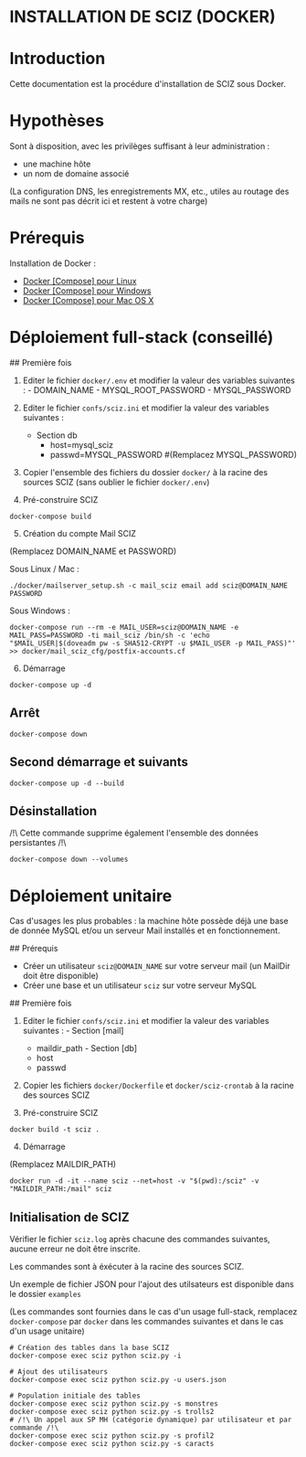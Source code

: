 INSTALLATION DE SCIZ (DOCKER)
===

# Introduction

Cette documentation est la procédure d'installation de SCIZ sous Docker.

# Hypothèses

Sont à disposition, avec les privilèges suffisant à leur administration :
 - une machine hôte
 - un nom de domaine associé

 (La configuration DNS, les enregistrements MX, etc., utiles au routage des mails ne sont pas décrit ici et restent à votre charge)

# Prérequis

Installation de Docker :

  - [Docker \[Compose\] pour Linux](https://docs.docker.com/engine/installation/linux/)
  - [Docker \[Compose\] pour Windows](https://docs.docker.com/engine/installation/windows/)
  - [Docker \[Compose\] pour Mac OS X](https://docs.docker.com/engine/installation/mac/)

# Déploiement full-stack (conseillé)

## Première fois

  1. Editer le fichier ```docker/.env``` et modifier la valeur des variables suivantes :
    - DOMAIN_NAME
    - MYSQL_ROOT_PASSWORD
    - MYSQL_PASSWORD

  2. Editer le fichier ```confs/sciz.ini``` et modifier la valeur des variables suivantes :
      - Section db
        - host=mysql_sciz
        - passwd=MYSQL_PASSWORD #(Remplacez MYSQL_PASSWORD)

  3. Copier l'ensemble des fichiers du dossier ```docker/``` à la racine des sources SCIZ (sans oublier le fichier ```docker/.env```)

  4. Pré-construire SCIZ

  ```
  docker-compose build
  ```

  5. Création du compte Mail SCIZ

  (Remplacez DOMAIN_NAME et PASSWORD)

  Sous Linux / Mac :

  ```
  ./docker/mailserver_setup.sh -c mail_sciz email add sciz@DOMAIN_NAME PASSWORD
  ```

  Sous Windows :

  ```
  docker-compose run --rm -e MAIL_USER=sciz@DOMAIN_NAME -e MAIL_PASS=PASSWORD -ti mail_sciz /bin/sh -c 'echo "$MAIL_USER|$(doveadm pw -s SHA512-CRYPT -u $MAIL_USER -p MAIL_PASS)"' >> docker/mail_sciz_cfg/postfix-accounts.cf
  ```

  6. Démarrage

  ```
  docker-compose up -d
  ```

## Arrêt

  ```
  docker-compose down
  ```

## Second démarrage et suivants

  ```
  docker-compose up -d --build
  ```

## Désinstallation

/!\ Cette commande supprime également l'ensemble des données persistantes /!\

  ```
  docker-compose down --volumes
  ```

# Déploiement unitaire

Cas d'usages les plus probables : la machine hôte possède déjà une base de donnée MySQL et/ou un serveur Mail installés et en fonctionnement.

## Prérequis

  - Créer un utilisateur ```sciz@DOMAIN_NAME``` sur votre serveur mail (un MailDir doit être disponible)
  - Créer une base et un utilisateur ```sciz``` sur votre serveur MySQL

## Première fois

  1. Editer le fichier ```confs/sciz.ini``` et modifier la valeur des variables suivantes :
    - Section \[mail\]
      - maildir_path
    - Section \[db\]
      - host
      - passwd

  2. Copier les fichiers ```docker/Dockerfile``` et ```docker/sciz-crontab``` à la racine des sources SCIZ

  3. Pré-construire SCIZ

  ```
  docker build -t sciz .
  ```

  4. Démarrage

  (Remplacez MAILDIR_PATH)

  ```
  docker run -d -it --name sciz --net=host -v "$(pwd):/sciz" -v "MAILDIR_PATH:/mail" sciz
  ```

## Initialisation de SCIZ

  Vérifier le fichier ```sciz.log``` après chacune des commandes suivantes, aucune erreur ne doit être inscrite.

  Les commandes sont à éxécuter à la racine des sources SCIZ.

  Un exemple de fichier JSON pour l'ajout des utilsateurs est disponible dans le dossier ```examples```

  (Les commandes sont fournies dans le cas d'un usage full-stack, remplacez ```docker-compose``` par ```docker``` dans les commandes suivantes et dans le cas d'un usage unitaire)

  ```
  # Création des tables dans la base SCIZ
  docker-compose exec sciz python sciz.py -i

  # Ajout des utilisateurs
  docker-compose exec sciz python sciz.py -u users.json

  # Population initiale des tables
  docker-compose exec sciz python sciz.py -s monstres
  docker-compose exec sciz python sciz.py -s trolls2
  # /!\ Un appel aux SP MH (catégorie dynamique) par utilisateur et par commande /!\
  docker-compose exec sciz python sciz.py -s profil2
  docker-compose exec sciz python sciz.py -s caracts
  ```
